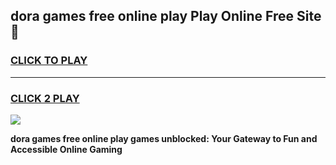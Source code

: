 
## dora games free online play Play Online Free Site 👋
<h3>
<a href="https://download.freeplayer.one?title=dora_games_free_online_play&ref=21F">CLICK TO PLAY</a></h3>
<hr>

<h3>
<a href="https://download.freeplayer.one?title=dora_games_free_online_play&ref=21F">CLICK 2 PLAY</a>
  
</h3>

<a href="https://download.freeplayer.one?title=dora_games_free_online_play&ref=21F"><img src="https://cdnb.artstation.com/p/assets/images/images/032/539/853/original/anto-thomas-button-gif.gif"></a>


**dora games free online play games unblocked: Your Gateway to Fun and Accessible Online Gaming**
